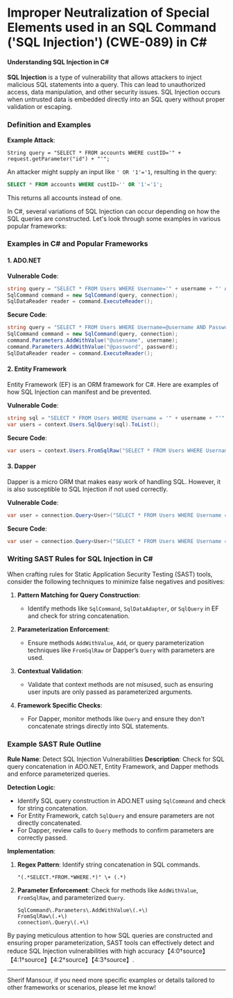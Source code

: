 # Improper Neutralization of Special Elements used in an SQL Command ('SQL Injection') (CWE-089) in C#

#### Understanding SQL Injection in C#

**SQL Injection** is a type of vulnerability that allows attackers to inject malicious SQL statements into a query. This can lead to unauthorized access, data manipulation, and other security issues. SQL Injection occurs when untrusted data is embedded directly into an SQL query without proper validation or escaping.

### Definition and Examples

**Example Attack**:
```
String query = "SELECT * FROM accounts WHERE custID='" + request.getParameter("id") + "'";
```
An attacker might supply an input like `' OR '1'='1`, resulting in the query:
```sql
SELECT * FROM accounts WHERE custID='' OR '1'='1';
```
This returns all accounts instead of one.

In C#, several variations of SQL Injection can occur depending on how the SQL queries are constructed. Let's look through some examples in various popular frameworks:

### Examples in C# and Popular Frameworks

#### 1. **ADO.NET**

**Vulnerable Code**:
```csharp
string query = "SELECT * FROM Users WHERE Username='" + username + "' AND Password='" + password + "'";
SqlCommand command = new SqlCommand(query, connection);
SqlDataReader reader = command.ExecuteReader();
```

**Secure Code**:
```csharp
string query = "SELECT * FROM Users WHERE Username=@username AND Password=@password";
SqlCommand command = new SqlCommand(query, connection);
command.Parameters.AddWithValue("@username", username);
command.Parameters.AddWithValue("@password", password);
SqlDataReader reader = command.ExecuteReader();
```

#### 2. **Entity Framework**

Entity Framework (EF) is an ORM framework for C#. Here are examples of how SQL Injection can manifest and be prevented.

**Vulnerable Code**:
```csharp
string sql = "SELECT * FROM Users WHERE Username = '" + username + "'";
var users = context.Users.SqlQuery(sql).ToList();
```

**Secure Code**:
```csharp
var users = context.Users.FromSqlRaw("SELECT * FROM Users WHERE Username = {0}", username).ToList();
```

#### 3. **Dapper**

Dapper is a micro ORM that makes easy work of handling SQL. However, it is also susceptible to SQL Injection if not used correctly.

**Vulnerable Code**:
```csharp
var user = connection.Query<User>("SELECT * FROM Users WHERE Username = '" + username + "'").FirstOrDefault();
```

**Secure Code**:
```csharp
var user = connection.Query<User>("SELECT * FROM Users WHERE Username = @username", new { username }).FirstOrDefault();
```

### Writing SAST Rules for SQL Injection in C#

When crafting rules for Static Application Security Testing (SAST) tools, consider the following techniques to minimize false negatives and positives:

1. **Pattern Matching for Query Construction**:
   - Identify methods like `SqlCommand`, `SqlDataAdapter`, or `SqlQuery` in EF and check for string concatenation.

2. **Parameterization Enforcement**:
   - Ensure methods `AddWithValue`, `Add`, or query parameterization techniques like `FromSqlRaw` or Dapper’s `Query` with parameters are used.

3. **Contextual Validation**:
   - Validate that context methods are not misused, such as ensuring user inputs are only passed as parameterized arguments.

4. **Framework Specific Checks**:
   - For Dapper, monitor methods like `Query` and ensure they don't concatenate strings directly into SQL statements.

### Example SAST Rule Outline

**Rule Name**: Detect SQL Injection Vulnerabilities
**Description**: Check for SQL query concatenation in ADO.NET, Entity Framework, and Dapper methods and enforce parameterized queries.

**Detection Logic**:
- Identify SQL query construction in ADO.NET using `SqlCommand` and check for string concatenation.
- For Entity Framework, catch `SqlQuery` and ensure parameters are not directly concatenated.
- For Dapper, review calls to `Query` methods to confirm parameters are correctly passed.

**Implementation**:
1. **Regex Pattern**: Identify string concatenation in SQL commands.
   ```regex
   "(.*SELECT.*FROM.*WHERE.*)" \+ (.*)
   ```
2. **Parameter Enforcement**: Check for methods like `AddWithValue`, `FromSqlRaw`, and parameterized `Query`.
   ```regexp
   SqlCommand\.Parameters\.AddWithValue\(.+\)
   FromSqlRaw\(.+\)
   connection\.Query\(.+\)
   ```

By paying meticulous attention to how SQL queries are constructed and ensuring proper parameterization, SAST tools can effectively detect and reduce SQL Injection vulnerabilities with high accuracy【4:0†source】【4:1†source】【4:2†source】【4:3†source】.

---
Sherif Mansour, if you need more specific examples or details tailored to other frameworks or scenarios, please let me know!